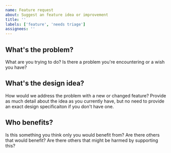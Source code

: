 ```yaml
---
name: Feature request
about: Suggest an feature idea or improvement
title: ''
labels: ['feature', 'needs triage']
assignees: ''
---
```


## What's the problem?

What are you trying to do? Is there a problem you're encountering or a wish you have?

## What's the design idea?

How would we address the problem with a new or changed feature? Provide as much detail about the idea as you currently have, but no need to provide an exact design specificaiton if you don't have one.

## Who benefits?

Is this something you think only you would benefit from? Are there others that would benefit? Are there others that might be harmed by supporting this?
